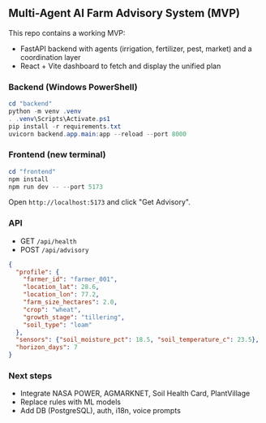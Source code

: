 ## Multi-Agent AI Farm Advisory System (MVP)

This repo contains a working MVP:
- FastAPI backend with agents (irrigation, fertilizer, pest, market) and a coordination layer
- React + Vite dashboard to fetch and display the unified plan

### Backend (Windows PowerShell)
```powershell
cd "backend"
python -m venv .venv
. .venv\Scripts\Activate.ps1
pip install -r requirements.txt
uvicorn backend.app.main:app --reload --port 8000
```

### Frontend (new terminal)
```powershell
cd "frontend"
npm install
npm run dev -- --port 5173
```

Open `http://localhost:5173` and click "Get Advisory".

### API
- GET `/api/health`
- POST `/api/advisory`
```json
{
  "profile": {
    "farmer_id": "farmer_001",
    "location_lat": 28.6,
    "location_lon": 77.2,
    "farm_size_hectares": 2.0,
    "crop": "wheat",
    "growth_stage": "tillering",
    "soil_type": "loam"
  },
  "sensors": {"soil_moisture_pct": 18.5, "soil_temperature_c": 23.5},
  "horizon_days": 7
}
```

### Next steps
- Integrate NASA POWER, AGMARKNET, Soil Health Card, PlantVillage
- Replace rules with ML models
- Add DB (PostgreSQL), auth, i18n, voice prompts

